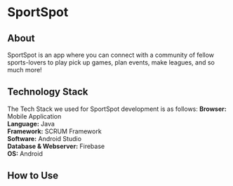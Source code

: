 # SportSpot

## About
SportSpot is an app where you can connect with a community of fellow sports-lovers to play pick up games, plan events, make leagues, and so much more!

## Technology Stack
The Tech Stack we used for SportSpot development is as follows:
**Browser:** Mobile Application  
**Language:** Java  
**Framework:** SCRUM Framework  
**Software:** Android Studio  
**Database & Webserver:** Firebase  
**OS:** Android  

## How to Use
